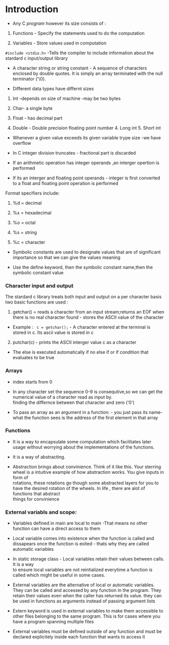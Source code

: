 # Introduction

- Any C _program_ however its size consists of :

1. Functions - Specify the statements used to do the computation

2. Variables - Store values used in computation

`#include <stdio.h>` -Tells the compiler to include information about the stardard c input/output library

- A character string or string constant - A sequence of characters enclosed by double quotes. It is simply an array terminated with the null terminator ('\0).

- Different data types have differnt sizes

1.  Int -depends on size of machine -may be two bytes

2.  Char- a single byte

3.  Float - has decimal part

4.  Double - Double precision floating point number 4. Long int 5. Short int

- Whenever a given value exceeds its given variable trype size -we have overflow

- In C integer division truncates - fractional part is discarded

- If an arithmetic operation has integer operands ,an interger opertion is performed

- If its an interger and floating point operands - integer is first converted to a float and floating point operation is performed

Format specifiers include:

1. %d = decimal

2. %x = hexadecimal

3. %o = octal

4. %s = string

5. %c = character

- Symbolic constants are used to designate values that are of significant importance so that we can give the values meaning

- Use the define keyword, then the symbolic constant name,then the symbolic constant value

### Character input and output

The stardard c library treats both input and output on a per character basis
two basic functions are used :

1.  getchar() = reads a character from an input stream;returns an EOF when there is no real character found - stores the ASCII value of the character

- Example : ` c = getchar();` - A character entered at the terminal is stored in c. Its ascii value is stored in c

2.  putchar(c) - prints the ASCII interger value c as a character

- The else is executed automatically if no else if or if condition that evaluates to be true

### Arrays

- index starts from 0

- In any character set the sequence 0-9 is consequtive,so we can get the numerical value of a character read as input by.<br> finding the differnce between that character and zero ('0')

- To pass an array as an argument in a function: - you just pass its name- what the function sees is the address of the first element in that array

### Functions

- It is a way to encapsulate some computation which facilitates later usage without worrying about the implementations of the functions.

- It is a way of abstracting.

- Abstraction brings about convinience. Think of it like this. Your sterring wheel is a intuitive example of how abstraction works. You give inputs in form of<br>
  rotations, these rotations go though some abstracted layers for you to have the desired rotation of the wheels. In life , there are alot of functions that abstract<br>
  things for convinience

### External variabls and scope:

- Variables defined in main are local to main -That means no other function can have a direct access to them

- Local variable comes into existence when the function is called and dissapears once the function is exited - thats why they are called automatic variables

- In static storage class - Local variables retain their values between calls. It is a way <br> to ensure local variables are not reintialized everytime a function is called which might be useful in some cases.

- External variables are the alternative of local or automatic variables. They can be called and accessed by any function in the program. They retain their values even when the caller has returned its value. they can be used in functions as arguments instead of passing argument lists

- Extern keyword is used in external variables to make them accessible to other files belonging to the same program. This is for cases where you have a program spanning multiple files

- External variables must be defined outside of any function and must be declared explicitely inside each function that wants to access it
